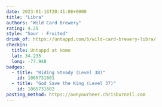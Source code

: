 ```yaml
---
date: 2023-01-16T20:41:08+0000
title: "Libra"
authors: "Wild Card Brewery"
rating: 4.25
style: "Sour - Fruited"
drink_of: https://untappd.com/b/wild-card-brewery-libra/
checkin:
  title: Untappd at Home
  lat: 34.235
  long: -77.948
badges:
  - title: "Riding Steady (Level 38)"
    id: 1065731601
  - title: "God Save the King (Level 37)"
    id: 1065731602
posting_method: https://ownyourbeer.chrisburnell.com
---
```

